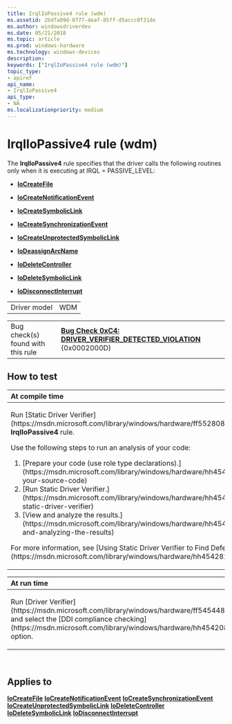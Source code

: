 ```yaml
---
title: IrqlIoPassive4 rule (wdm)
ms.assetid: 2bdfa09d-0777-4eaf-85ff-d5accc0f31de
ms.author: windowsdriverdev
ms.date: 05/21/2018
ms.topic: article
ms.prod: windows-hardware
ms.technology: windows-devices
description: 
keywords: ["IrqlIoPassive4 rule (wdm)"]
topic_type:
- apiref
api_name:
- IrqlIoPassive4
api_type:
- NA
ms.localizationpriority: medium
---
```


# IrqlIoPassive4 rule (wdm)


The **IrqlIoPassive4** rule specifies that the driver calls the following routines only when it is executing at IRQL = PASSIVE\_LEVEL:

-   [**IoCreateFile**](https://msdn.microsoft.com/library/windows/hardware/ff548418)

-   [**IoCreateNotificationEvent**](https://msdn.microsoft.com/library/windows/hardware/ff549039)

-   [**IoCreateSymbolicLink**](https://msdn.microsoft.com/library/windows/hardware/ff549043)

-   [**IoCreateSynchronizationEvent**](https://msdn.microsoft.com/library/windows/hardware/ff549045)

-   [**IoCreateUnprotectedSymbolicLink**](https://msdn.microsoft.com/library/windows/hardware/ff549050)

-   [**IoDeassignArcName**](https://msdn.microsoft.com/library/windows/hardware/ff549076)

-   [**IoDeleteController**](https://msdn.microsoft.com/library/windows/hardware/ff549078)

-   [**IoDeleteSymbolicLink**](https://msdn.microsoft.com/library/windows/hardware/ff549085)

-   [**IoDisconnectInterrupt**](https://msdn.microsoft.com/library/windows/hardware/ff549089)

|              |     |
|--------------|-----|
| Driver model | WDM |

|                                   |                                                                                                                                       |
|-----------------------------------|---------------------------------------------------------------------------------------------------------------------------------------|
| Bug check(s) found with this rule | [**Bug Check 0xC4: DRIVER\_VERIFIER\_DETECTED\_VIOLATION**](https://msdn.microsoft.com/library/windows/hardware/ff560187) (0x0002000D) |

How to test
-----------

<table>
<colgroup>
<col width="100%" />
</colgroup>
<thead>
<tr class="header">
<th align="left">At compile time</th>
</tr>
</thead>
<tbody>
<tr class="odd">
<td align="left"><p>Run [Static Driver Verifier](https://msdn.microsoft.com/library/windows/hardware/ff552808) and specify the <strong>IrqlIoPassive4</strong> rule.</p>
Use the following steps to run an analysis of your code:
<ol>
<li>[Prepare your code (use role type declarations).](https://msdn.microsoft.com/library/windows/hardware/hh454281#preparing-your-source-code)</li>
<li>[Run Static Driver Verifier.](https://msdn.microsoft.com/library/windows/hardware/hh454281#running-static-driver-verifier)</li>
<li>[View and analyze the results.](https://msdn.microsoft.com/library/windows/hardware/hh454281#viewing-and-analyzing-the-results)</li>
</ol>
<p>For more information, see [Using Static Driver Verifier to Find Defects in Drivers](https://msdn.microsoft.com/library/windows/hardware/hh454281).</p></td>
</tr>
</tbody>
</table>

<table>
<colgroup>
<col width="100%" />
</colgroup>
<thead>
<tr class="header">
<th align="left">At run time</th>
</tr>
</thead>
<tbody>
<tr class="odd">
<td align="left"><p>Run [Driver Verifier](https://msdn.microsoft.com/library/windows/hardware/ff545448) and select the [DDI compliance checking](https://msdn.microsoft.com/library/windows/hardware/hh454208) option.</p></td>
</tr>
</tbody>
</table>

 

Applies to
----------

[**IoCreateFile**](https://msdn.microsoft.com/library/windows/hardware/ff548418)
[**IoCreateNotificationEvent**](https://msdn.microsoft.com/library/windows/hardware/ff549039)
[**IoCreateSynchronizationEvent**](https://msdn.microsoft.com/library/windows/hardware/ff549045)
[**IoCreateUnprotectedSymbolicLink**](https://msdn.microsoft.com/library/windows/hardware/ff549050)
[**IoDeleteController**](https://msdn.microsoft.com/library/windows/hardware/ff549078)
[**IoDeleteSymbolicLink**](https://msdn.microsoft.com/library/windows/hardware/ff549085)
[**IoDisconnectInterrupt**](https://msdn.microsoft.com/library/windows/hardware/ff549089)
 

 





